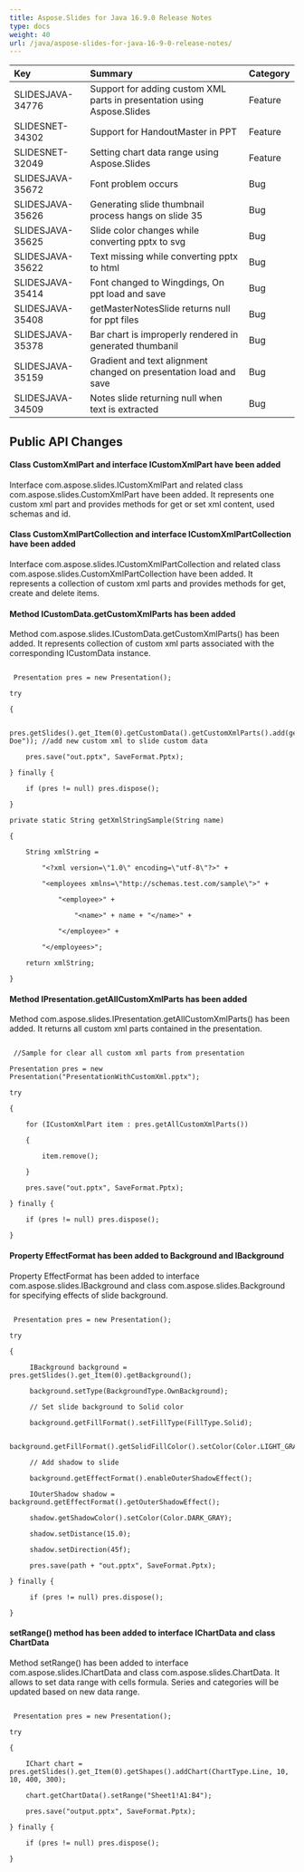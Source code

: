 ```yaml
---
title: Aspose.Slides for Java 16.9.0 Release Notes
type: docs
weight: 40
url: /java/aspose-slides-for-java-16-9-0-release-notes/
---
```


|**Key** |**Summary** |**Category** |
| :- | :- | :- |
|SLIDESJAVA-34776|Support for adding custom XML parts in presentation using Aspose.Slides|Feature|
|SLIDESNET-34302|Support for HandoutMaster in PPT|Feature|
|SLIDESNET-32049|Setting chart data range using Aspose.Slides|Feature|
|SLIDESJAVA-35672|Font problem occurs|Bug|
|SLIDESJAVA-35626|Generating slide thumbnail process hangs on slide 35|Bug|
|SLIDESJAVA-35625|Slide color changes while converting pptx to svg|Bug|
|SLIDESJAVA-35622|Text missing while converting pptx to html|Bug|
|SLIDESJAVA-35414|Font changed to Wingdings, On ppt load and save|Bug|
|SLIDESJAVA-35408|getMasterNotesSlide returns null for ppt files|Bug|
|SLIDESJAVA-35378|Bar chart is improperly rendered in generated thumbanil|Bug|
|SLIDESJAVA-35159|Gradient and text alignment changed on presentation load and save|Bug|
|SLIDESJAVA-34509|Notes slide returning null when text is extracted|Bug|
## **Public API Changes**
#### **Class CustomXmlPart and interface ICustomXmlPart have been added**
Interface com.aspose.slides.ICustomXmlPart and related class com.aspose.slides.CustomXmlPart have been added. It represents one custom xml part and provides methods for get or set xml content, used schemas and id.
#### **Class CustomXmlPartCollection and interface ICustomXmlPartCollection have been added**
Interface com.aspose.slides.ICustomXmlPartCollection and related class com.aspose.slides.CustomXmlPartCollection have been added. It represents a collection of custom xml parts and provides methods for get, create and delete items.
#### **Method ICustomData.getCustomXmlParts has been added**
Method com.aspose.slides.ICustomData.getCustomXmlParts() has been added. It represents collection of custom xml parts associated with the corresponding ICustomData instance.

```

 Presentation pres = new Presentation();

try

{

    pres.getSlides().get_Item(0).getCustomData().getCustomXmlParts().add(getXmlStringSample("John Doe")); //add new custom xml to slide custom data

    pres.save("out.pptx", SaveFormat.Pptx);

} finally {

    if (pres != null) pres.dispose();

}

private static String getXmlStringSample(String name)

{

    String xmlString =

        "<?xml version=\"1.0\" encoding=\"utf-8\"?>" +

        "<employees xmlns=\"http://schemas.test.com/sample\">" +

            "<employee>" +

                "<name>" + name + "</name>" +

            "</employee>" +

        "</employees>";

    return xmlString;

}

```
#### **Method IPresentation.getAllCustomXmlParts has been added**
Method com.aspose.slides.IPresentation.getAllCustomXmlParts() has been added. It returns all custom xml parts contained in the presentation.

```

 //Sample for clear all custom xml parts from presentation

Presentation pres = new Presentation("PresentationWithCustomXml.pptx");

try

{

    for (ICustomXmlPart item : pres.getAllCustomXmlParts())

    {

        item.remove();

    }

    pres.save("out.pptx", SaveFormat.Pptx);

} finally {

    if (pres != null) pres.dispose();

}

```
#### **Property EffectFormat has been added to Background and IBackground**
Property EffectFormat has been added to interface com.aspose.slides.IBackground and class com.aspose.slides.Background for specifying effects of slide background.

```

 Presentation pres = new Presentation();

try

{

     IBackground background = pres.getSlides().get_Item(0).getBackground();

     background.setType(BackgroundType.OwnBackground);

     // Set slide background to Solid color

     background.getFillFormat().setFillType(FillType.Solid);

     background.getFillFormat().getSolidFillColor().setColor(Color.LIGHT_GRAY);

     // Add shadow to slide

     background.getEffectFormat().enableOuterShadowEffect();

     IOuterShadow shadow = background.getEffectFormat().getOuterShadowEffect();

     shadow.getShadowColor().setColor(Color.DARK_GRAY);

     shadow.setDistance(15.0);

     shadow.setDirection(45f);

     pres.save(path + "out.pptx", SaveFormat.Pptx);

} finally {

     if (pres != null) pres.dispose();

}

```
#### **setRange() method has been added to interface IChartData and class ChartData**
Method setRange() has been added to interface com.aspose.slides.IChartData and class com.aspose.slides.ChartData. It allows to set data range with cells formula. Series and categories will be updated based on new data range.

```

 Presentation pres = new Presentation();

try

{

    IChart chart = pres.getSlides().get_Item(0).getShapes().addChart(ChartType.Line, 10, 10, 400, 300);

    chart.getChartData().setRange("Sheet1!A1:B4");

    pres.save("output.pptx", SaveFormat.Pptx);

} finally {

    if (pres != null) pres.dispose();

}

```
